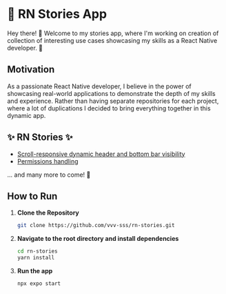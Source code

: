 # 📱 RN Stories App

Hey there! 👋 Welcome to my stories app, where I'm working on creation of collection of interesting use cases showcasing my skills as a React Native developer. 🚀

## Motivation

As a passionate React Native developer, I believe in the power of showcasing real-world applications to demonstrate the depth of my skills and experience. Rather than having separate repositories for each project, where a lot of duplications I decided to bring everything together in this dynamic app.

## ✨ RN Stories ✨

- [Scroll-responsive dynamic header and bottom bar visibility](./screens/stories/hide-bars-on-scroll/hide-bars-on-scroll.md)
- [Permissions handling](./screens//stories//permissions/permissions.md)

... and many more to come! 🚀

## How to Run

1. **Clone the Repository**

   ```bash
   git clone https://github.com/vvv-sss/rn-stories.git

   ```

2. **Navigate to the root directory and install dependencies**

   ```bash
   cd rn-stories
   yarn install

   ```

3. **Run the app**

   ```bash
   npx expo start


   ```
